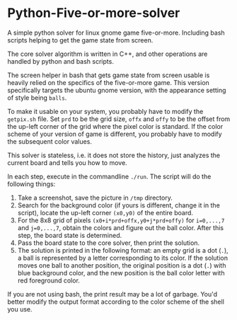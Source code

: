 # Python-Five-or-more-solver
A simple python solver for linux gnome game five-or-more.
Including bash scripts helping to get the game state from screen.

The core solver algorithm is written in C++, and other operations are handled
by python and bash scripts.

The screen helper in bash that gets game state from screen usable is heavily
relied on the specifics of the five-or-more game.
This version specifically targets the ubuntu gnome version, with the
appearance setting of style being `balls`.

To make it usable on your system, you probably have to modify the `getpix.sh`
file. Set `prd` to be the grid size, `offx` and `offy` to be the offset from
the up-left corner of the grid where the pixel color is standard.
If the color scheme of your version of game is different, you probably have
to modify the subsequent color values.

This solver is stateless, i.e. it does not store the history, just analyzes the
current board and tells you how to move.

In each step, execute in the commandline `./run`.
The script will do the following things:

1. Take a screenshot, save the picture in `/tmp` directory.
2. Search for the background color (if yours is different, change it in the script),
   locate the up-left corner `(x0,y0)` of the entire board.
3. For the 8x8 grid of pixels `(x0+i*prd+offx,y0+j*prd+offy)`
   for `i=0,...,7` and `j=0,...,7`, obtain the colors and figure out the ball color.
	 After this step, the board state is determined.
4. Pass the board state to the core solver, then print the solution.
5. The solution is printed in the following format: an empty grid is a dot (`.`),
   a ball is represented by a letter corresponding to its color.
	 If the solution moves one ball to another position, the original position is
	 a dot (`.`) with blue background color, and the new position is the ball color
	 letter with red foreground color.

If you are not using bash, the print result may be a lot of garbage.
You'd better modify the output format according to the color scheme of the shell
you use.
